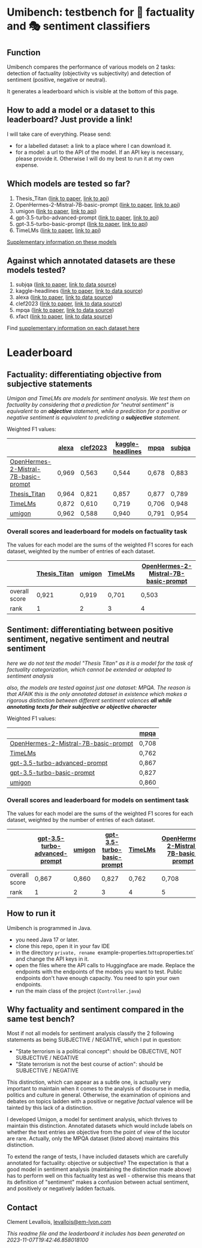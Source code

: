 # Umibench: testbench for 📏 factuality and 🎭 sentiment classifiers

## Function
Umibench compares the performance of various models on 2 tasks: detection of factuality (objectivity vs subjectivity) and detection of sentiment (positive, negative or neutral).

It generates a leaderboard which is visible at the bottom of this page.

## How to add a model or a dataset to this leaderboard? Just provide a link!

I will take care of everything. Please send:

- for a labelled dataset: a link to a place where I can download it.
- for a model: a url to the API of the model. If an API key is necessary, please provide it. Otherwise I will do my best to run it at my own expense.

## Which models are tested so far?

1. Thesis_Titan ([link to paper](https://ceur-ws.org/Vol-3497/paper-020.pdf),  [link to api](https://huggingface.co/GroNLP/mdebertav3-subjectivity-english))
2. OpenHermes-2-Mistral-7B-basic-prompt ([link to paper](https://huggingface.co/teknium/OpenHermes-2-Mistral-7B),  [link to api](https://huggingface.co/teknium/OpenHermes-2-Mistral-7B))
3. umigon ([link to paper](https://aclanthology.org/S13-2068/no),  [link to api](https://nocodefunctions.com/umigon/sentiment_analysis_tool.html))
4. gpt-3.5-turbo-advanced-prompt ([link to paper](https://openai.com/blog/gpt-3-5-turbo-fine-tuning-and-api-updates),  [link to api](https://api.openai.com/v1/chat/completions))
5. gpt-3.5-turbo-basic-prompt ([link to paper](https://openai.com/blog/gpt-3-5-turbo-fine-tuning-and-api-updates),  [link to api](https://api.openai.com/v1/chat/completions))
6. TimeLMs ([link to paper](https://arxiv.org/abs/2202.03829),  [link to api](https://huggingface.co/cardiffnlp/twitter-roberta-base-sentiment-latest))

[Supplementary information on these models](supplementary_info_on_models.md)

## Against which annotated datasets are these models tested?


1. subjqa ([link to paper](http://dx.doi.org/10.18653/v1/2020.emnlp-main.442),  [link to data source](https://huggingface.co/datasets/subjqa))
2. kaggle-headlines ([link to paper](https://arxiv.org/abs/2209.11429),  [link to data source](https://www.kaggle.com/datasets/rmisra/news-category-dataset?resource=download))
3. alexa ([link to paper](https://arxiv.org/abs/2110.05456),  [link to data source](https://github.com/alexa/factual-consistency-analysis-of-dialogs/))
4. clef2023 ([link to paper](https://doi.org/10.1007/978-3-031-42448-9),  [link to data source](https://gitlab.com/checkthat_lab/clef2023-checkthat-lab/-/tree/main/task2/data/subtask-2-english))
5. mpqa ([link to paper](https://doi.org/10.1007/s10579-005-7880-9),  [link to data source](https://mpqa.cs.pitt.edu/))
6. xfact ([link to paper](http://dx.doi.org/10.18653/v1/2021.acl-short.86),  [link to data source](https://github.com/utahnlp/x-fact))

Find [supplementary information on each dataset here](supplementary_info_on_annotated_datasets.md)

# Leaderboard

## Factuality: differentiating objective from subjective statements

*Umigon and TimeLMs are models for sentiment analysis. We test them on factuality by considering that a prediction for "neutral sentiment" is equivalent to an* ***objective*** *statement, while a predicition for a positive or negative sentiment is equivalent to predicting a* ***subjective*** *statement.*

Weighted F1 values:




|                                                                                                | [alexa](https://github.com/alexa/factual-consistency-analysis-of-dialogs/) | [clef2023](https://gitlab.com/checkthat_lab/clef2023-checkthat-lab/-/tree/main/task2/data/subtask-2-english) | [kaggle-headlines](https://www.kaggle.com/datasets/rmisra/news-category-dataset?resource=download) | [mpqa](https://mpqa.cs.pitt.edu/) | [subjqa](https://huggingface.co/datasets/subjqa) | [xfact](https://github.com/utahnlp/x-fact) |
| ---------------------------------------------------------------------------------------------- | -------------------------------------------------------------------------- | ------------------------------------------------------------------------------------------------------------ | -------------------------------------------------------------------------------------------------- | --------------------------------- | ------------------------------------------------ | ------------------------------------------ |
| [OpenHermes-2-Mistral-7B-basic-prompt](https://huggingface.co/teknium/OpenHermes-2-Mistral-7B) | 0,969                                                                      | 0,563                                                                                                        | 0,544                                                                                              | 0,678                             | 0,883                                            | 0,388                                      |
| [Thesis_Titan](https://ceur-ws.org/Vol-3497/paper-020.pdf)                                     | 0,964                                                                      | 0,821                                                                                                        | 0,857                                                                                              | 0,877                             | 0,789                                            | 0,960                                      |
| [TimeLMs](https://arxiv.org/abs/2202.03829)                                                    | 0,872                                                                      | 0,610                                                                                                        | 0,719                                                                                              | 0,706                             | 0,948                                            | 0,671                                      |
| [umigon](https://aclanthology.org/S13-2068/no)                                                 | 0,962                                                                      | 0,588                                                                                                        | 0,940                                                                                              | 0,791                             | 0,954                                            | 0,974                                      |
### Overall scores and leaderboard for models on factuality task
The values for each model are the sums of the weighted F1 scores for each dataset, weighted by the number of entries of each dataset.

|               | [Thesis_Titan](https://ceur-ws.org/Vol-3497/paper-020.pdf) | [umigon](https://aclanthology.org/S13-2068/no) | [TimeLMs](https://arxiv.org/abs/2202.03829) | [OpenHermes-2-Mistral-7B-basic-prompt](https://huggingface.co/teknium/OpenHermes-2-Mistral-7B) |
| ------------- | ---------------------------------------------------------- | ---------------------------------------------- | ------------------------------------------- | ---------------------------------------------------------------------------------------------- |
| overall score | 0,921                                                      | 0,919                                          | 0,701                                       | 0,503                                                                                          |
| rank          | 1                                                          | 2                                              | 3                                           | 4                                                                                              |

## Sentiment: differentiating between positive sentiment, negative sentiment and neutral sentiment

*here we do not test the model "Thesis Titan" as it is a model for the task of factuality categorization, which cannot be extended or adapted to sentiment analysis*

*also, the models are tested against just one dataset: MPQA. The reason is that AFAIK this is the only annotated dataset in existence which makes a rigorous distinction between different sentiment valences* ***all while annotating texts for their subjective or objective character*** 

Weighted F1 values:


|                                                                                                    | [mpqa](https://mpqa.cs.pitt.edu/) |
| -------------------------------------------------------------------------------------------------- | --------------------------------- |
| [OpenHermes-2-Mistral-7B-basic-prompt](https://huggingface.co/teknium/OpenHermes-2-Mistral-7B)     | 0,708                             |
| [TimeLMs](https://arxiv.org/abs/2202.03829)                                                        | 0,762                             |
| [gpt-3.5-turbo-advanced-prompt](https://openai.com/blog/gpt-3-5-turbo-fine-tuning-and-api-updates) | 0,867                             |
| [gpt-3.5-turbo-basic-prompt](https://openai.com/blog/gpt-3-5-turbo-fine-tuning-and-api-updates)    | 0,827                             |
| [umigon](https://aclanthology.org/S13-2068/no)                                                     | 0,860                             |
### Overall scores and leaderboard for models on sentiment task
The values for each model are the sums of the weighted F1 scores for each dataset, weighted by the number of entries of each dataset.

|               | [gpt-3.5-turbo-advanced-prompt](https://openai.com/blog/gpt-3-5-turbo-fine-tuning-and-api-updates) | [umigon](https://aclanthology.org/S13-2068/no) | [gpt-3.5-turbo-basic-prompt](https://openai.com/blog/gpt-3-5-turbo-fine-tuning-and-api-updates) | [TimeLMs](https://arxiv.org/abs/2202.03829) | [OpenHermes-2-Mistral-7B-basic-prompt](https://huggingface.co/teknium/OpenHermes-2-Mistral-7B) |
| ------------- | -------------------------------------------------------------------------------------------------- | ---------------------------------------------- | ----------------------------------------------------------------------------------------------- | ------------------------------------------- | ---------------------------------------------------------------------------------------------- |
| overall score | 0,867                                                                                              | 0,860                                          | 0,827                                                                                           | 0,762                                       | 0,708                                                                                          |
| rank          | 1                                                                                                  | 2                                              | 3                                                                                               | 4                                           | 5                                                                                              |
## How to run it
Umibench is programmed in Java.

- you need Java 17 or later.
- clone this repo, open it in your fav IDE
- in the directory `private, rename `example-properties.txt` to `properties.txt` and change the API keys in it.
- open the files where the API calls to Huggingface are made. Replace the endpoints with the endpoints of the models you want to test. Public endpoints don't have enough capacity. You need to spin your own endpoints.
- run the main class of the project (`Controller.java`)

## Why factuality and sentiment compared in the same test bench?
Most if not all models for sentiment analysis classify the 2 following statements as being SUBJECTIVE / NEGATIVE, which I put in question:

- "State terrorism is a political concept": should be OBJECTIVE, NOT SUBJECTIVE / NEGATIVE
- "State terrorism is not the best course of action": should be SUBJECTIVE / NEGATIVE

This distinction, which can appear as a subtle one, is actually very important to maintain when it comes to the analysis of discourse in media, politics and culture in general. Otherwise, the examination of opinions and debates on topics ladden with a positive or negative *factual* valence will be tainted by this lack of a distinction.

I developed Umigon, a model for sentiment analysis, which thrives to maintain this distinction. Annotated datasets which would include labels on whether the text entries are objective from the point of view of the locutor are rare. Actually, only the MPQA dataset (listed above) maintains this distinction.

To extend the range of tests, I have included datasets which are carefully annotated for factuality: objective or subjective? The expectation is that a good model in sentiment analysis (maintaining the distinction made above) has to perform well on this factuality test as well - otherwise this means that its definition of "sentiment" makes a confusion between actual sentiment, and positively or negatively ladden factuals.

## Contact
Clement Levallois, levallois@em-lyon.com



_This readme file and the leaderboard it includes has been generated on 2023-11-07T19:42:46.858018100_
